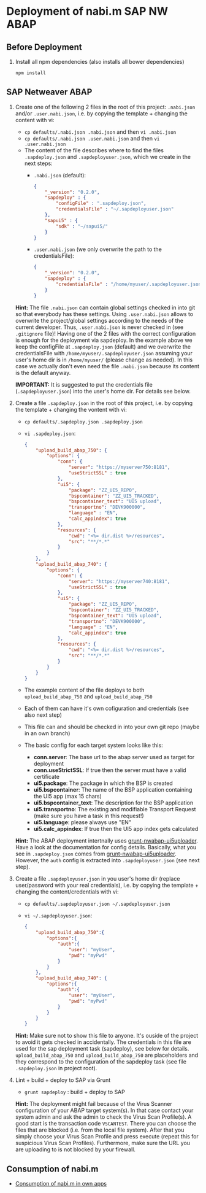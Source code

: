 # Deployment of nabi.m SAP NW ABAP

## Before Deployment

1. Install all npm dependencies (also installs all bower dependencies)
    ```sh
    npm install
    ```

## SAP Netweaver ABAP


1. Create one of the following 2 files in the root of this project: `.nabi.json` and/or `.user.nabi.json`, i.e. by copying the template + changing the content with vi:
    - `cp defaults/.nabi.json .nabi.json` and then `vi .nabi.json`
	- `cp defaults/.nabi.json .user.nabi.json` and then `vi .user.nabi.json`
	- The content of the file describes where to find the files `.sapdeploy.json` and `.sapdeployuser.json`, which we create in the next steps:
		- `.nabi.json` (default):

			```json
			{
				"_version": "0.2.0",
				"sapdeploy" : {
					"configFile" : ".sapdeploy.json",
					"credentialsFile" : "~/.sapdeployuser.json"
				},
				"sapui5" : {
					"sdk" : "~/sapui5/"
				}
			}
			```
		
		- `.user.nabi.json` (we only overwrite the path to the credentialsFile):

			```json
			{
				"_version": "0.2.0",
				"sapdeploy" : {
					"credentialsFile" : "/home/myuser/.sapdeployuser.json"
				}
			}
			```

	**Hint:** The file `.nabi.json` can contain global settings checked in into git so that everybody has these settings. Using `.user.nabi.json` allows to overwrite the project/global settings according to the needs of the current developer. Thus, `.user.nabi.json` is never checked in (see `.gitignore` file)! Having one of the 2 files with the correct configuration is enough for the deployment via sapdeploy. In the example above we keep the configFile at `.sapdeploy.json` (default) and we overwrite the credentialsFile with `/home/myuser/.sapdeployuser.json` assuming your user's home dir is in `/home/myuser/` (please change as needed). In this case we actually don't even need the file `.nabi.json` because its content is the default anyway.

	**IMPORTANT:** It is suggested to put the credentials file (`.sapdeployuser.json`) into the user's home dir. For details see below.

1. Create a file `.sapdeploy.json` in the root of this project, i.e. by copying the template + changing the vontent with vi:
    - `cp defaults/.sapdeploy.json .sapdeploy.json`
	- `vi .sapdeploy.json`:

        ```json
		{
			"upload_build_abap_750": {
				"options": {
					"conn": {
						"server": "https://myserver750:8181",
						"useStrictSSL" : true
					},
					"ui5": {
						"package": "ZZ_UI5_REPO",
						"bspcontainer": "ZZ_UI5_TRACKED",
						"bspcontainer_text": "UI5 upload",
						"transportno": "DEVK900000",
						"language" : "EN",
						"calc_appindex": true
					},
					"resources": {
						"cwd": "<%= dir.dist %>/resources",
						"src": "**/*.*"
					}
				}
			},
			"upload_build_abap_740": {
				"options": {
					"conn": {
						"server": "https://myserver740:8181",
						"useStrictSSL" : true
					},
					"ui5": {
						"package": "ZZ_UI5_REPO",
						"bspcontainer": "ZZ_UI5_TRACKED",
						"bspcontainer_text": "UI5 upload",
						"transportno": "DEVK900000",
						"language" : "EN",
						"calc_appindex": true
					},
					"resources": {
						"cwd": "<%= dir.dist %>/resources",
						"src": "**/*.*"
					}
				}
			}
		}
        ```

	- The example content of the file deploys to both `upload_build_abap_750` and `upload_build_abap_750`
	- Each of them can have it's own cofiguration and credentials (see also next step)
	- This file can and should be checked in into your own git repo (maybe in an own branch)
    - The basic config for each target system looks like this:
		* **conn.server**: The base url to the abap server used as target for deployment
		* **conn.useStrictSSL**: If true then the server must have a valid certificate
		* **ui5.package**: The package in which the BSP is created
		* **ui5.bspcontainer**: The name of the BSP application containing the UI5 app (max 15 chars)
		* **ui5.bspcontainer_text**: The description for the BSP application
		* **ui5.transportno**: The existing and modifiable Transport Request (make sure you have a task in this request!)
		* **ui5.language**: please always use "EN"
		* **ui5.calc_appindex**: If true then the UI5 app index gets calculated

    **Hint:** The ABAP deployment intertnally uses [grunt-nwabap-ui5uploader](https://github.com/pfefferf/grunt-nwabap-ui5uploader). Have a look at the documentation for config details. Basically, what you see in `.sapdeploy.json` comes from [grunt-nwabap-ui5uploader](https://github.com/pfefferf/grunt-nwabap-ui5uploader). However, the `auth` config 
	is extracted into `.sapdeployuser.json` (see next step).


1. Create a file `.sapdeployuser.json` in you user's home dir (replace user/password with your real credentials), i.e. by copying the template + changing the content/credentials with vi:
    - `cp defaults/.sapdeployuser.json ~/.sapdeployuser.json`
	- `vi ~/.sapdeployuser.json`:

        ```json
		{
			"upload_build_abap_750":{
				"options":{
					"auth":{
						"user": "myUser",
						"pwd": "myPwd"
					}
				}
			},
			"upload_build_abap_740": {
				"options":{
					"auth":{
						"user": "myUser",
						"pwd": "myPwd"
					}
				}
			}
		}
        ```

	**Hint:** Make sure not to show this file to anyone. It's ouside of the project to avoid it gets checked in accidentally. 
	The credentials in this file are used for the sap deployment task (sapdeploy), see below for details. `upload_build_abap_750` and `upload_build_abap_750` are placeholders and they correspond to the configuration of the sapdeploy task (see file `.sapdeploy.json` in project root).



1. Lint + build + deploy to SAP via Grunt
    * `grunt sapdeploy` : build + deploy to SAP
    
	**Hint:** The deployment might fail because of the Virus Scanner configuration of your ABAP target system(s). In that case contact your system admin and ask the admin to check the Virus Scan Profile(s). A good start is the transaction code `VSCANTEST`. There you can 
	choose the files that are blocked (i.e. from the local file system). After that you simply choose your Virus Scan Profile and press execute (repeat this for suspicious Virus Scan Profiles). Furthermore, make sure the URL you are uploading to is not blocked by your firewall.

## Consumption of nabi.m

- [Consumption of nabi.m in own apps](consuming-lib-in-apps.md)

